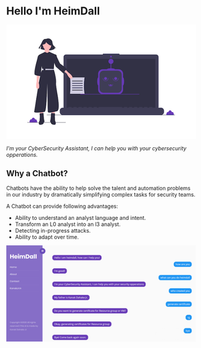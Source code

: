# Hello I'm HeimDall

![Heimdall-Logo](images/logo.png)

*I'm your CyberSecurity Assistant, I can help you with your cybersecurity opperations.*

## Why a Chatbot?
Chatbots have the ability to help solve the talent and automation problems in our industry by dramatically simplifying complex tasks for security teams.

A Chatbot can provide following advantages:
- Ability to understand an analyst language and intent.
- Transform an L0 analyst into an l3 analyst.
- Detecting in-progress attacks.
- Ability to adapt over time.

![Heimdall-Demo](images/heimdall11.png)


